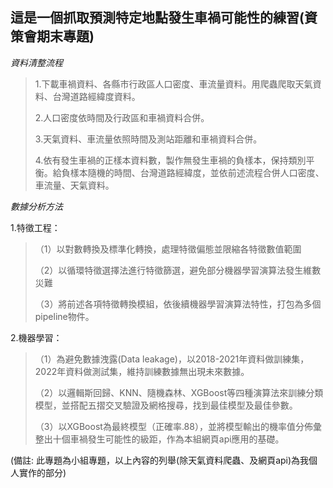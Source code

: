## 這是一個抓取預測特定地點發生車禍可能性的練習(資策會期末專題)

*資料清整流程*

> 1.下載車禍資料、各縣市行政區人口密度、車流量資料。用爬蟲爬取天氣資料、台灣道路經緯度資料。
> 
> 2.人口密度依時間及行政區和車禍資料合併。
> 
> 3.天氣資料、車流量依照時間及測站距離和車禍資料合併。
> 
> 4.依有發生車禍的正樣本資料數，製作無發生車禍的負樣本，保持類別平衡。給負樣本隨機的時間、台灣道路經緯度，並依前述流程合併人口密度、車流量、天氣資料。

*數據分析方法*

1.特徵工程：

>（1）以對數轉換及標準化轉換，處理特徵偏態並限縮各特徵數值範圍
>
>（2）以循環特徵選擇法進行特徵篩選，避免部分機器學習演算法發生維數災難
>
>（3）將前述各項特徵轉換模組，依後續機器學習演算法特性，打包為多個pipeline物件。

2.機器學習：

>（1）為避免數據洩露(Data leakage)，以2018-2021年資料做訓練集，2022年資料做測試集，維持訓練數據無出現未來數據。
>
>（2）以邏輯斯回歸、KNN、隨機森林、XGBoost等四種演算法來訓練分類模型，並搭配五摺交叉驗證及網格搜尋，找到最佳模型及最佳參數。
>
>（3）以XGBoost為最終模型（正確率.88），並將模型輸出的機率值分佈彙整出十個車禍發生可能性的級距，作為本組網頁api應用的基礎。

(備註: 此專題為小組專題，以上內容的列舉(除天氣資料爬蟲、及網頁api)為我個人實作的部分)
